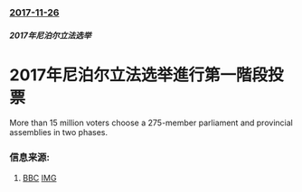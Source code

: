 ### [2017-11-26](/news/2017/11/26/index.md)

##### 2017年尼泊尔立法选举
# 2017年尼泊尔立法选举進行第一階段投票 

More than 15 million voters choose a 275-member parliament and provincial assemblies in two phases.


### 信息来源:

1. [BBC](http://www.bbc.co.uk/news/world-asia-42126210) [IMG](https://ichef.bbci.co.uk/news/1024/branded_news/52F2/production/_98943212_df2420b0-ad7e-43e2-8611-b85f4ab4732f.jpg)
